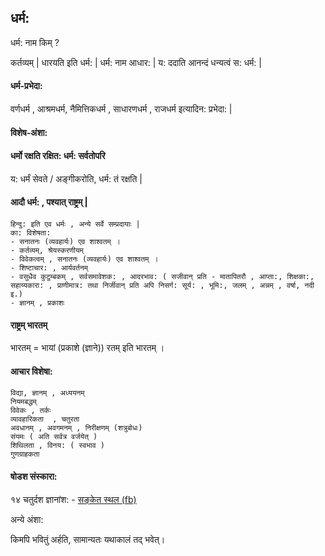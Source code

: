 
## धर्म:

धर्म: नाम किम् ?

कर्तव्यम् |
धारयति इति धर्म: |
धर्म: नाम आधार: |
य: ददाति आनन्दं धन्यत्वं स: धर्म: |

#### धर्म-प्रभेदा:
वर्णधर्म , आश्रमधर्म, नैमित्तिकधर्म , साधारणधर्म , राजधर्म इत्यादिन: प्रभेदा: |


#### विशेष-अंशा:

#### धर्मो रक्षति रक्षित: धर्म: सर्वतोपरि 
य: धर्मं सेवते / अङ्गीकरोति, धर्म: तं रक्षति |

#### आदौ धर्म: , पश्यात् राष्ट्रम् |

```
हिन्दु: इति एव धर्मः , अन्ये सर्वे सम्प्रदायाः |
का: विशेषता: 
- सनातनः (व्यवहार्यः) एव शाश्वतम् ।
- कर्तव्यम्, श्रेयस्करणीयम्
- विवेकत्वम् , सनातनः (व्यवहार्यः) एव शाश्वतम् ।
- शिष्टाचार: , आर्यवर्तनम्
- वसुधैव कुटुम्बकम् , सर्वसमावेशक: , आदरभाव: ( सजीवान् प्रति - मातापितरौ , आप्ता:, शिक्षका:, सहाय्यकारा: , प्राणीमात्र: तथा निर्जीवान् प्रति अपि निसर्ग: सूर्य: , भूमि:, जलम् , अन्नम् , वर्षा, नदी इ.)
- ज्ञानम् , प्रकाशः

```

#### राष्ट्रम् भारतम्

भारतम् = भायां (प्रकाशे (ज्ञाने)) रतम् इति भारतम् ।


#### आचार विशेषा:
```
विद्या, ज्ञानम् , अध्ययनम्
नियमबद्धम्
विवेकः , तर्कः
व्यावहारिकता  , चतुरता
अवधानम् , अवगमनम् , निरीक्षणम् (शत्रुबोधः)
संयमः ( अति सर्वत्र वर्जयेत् )
शिथिलता , विनय: ( स्वभाव )
गुणग्राहकता
```

#### षोडश संस्कारा:

१४ चतुर्दश ज्ञानांश: - [सङ्केत स्थल (fb)](https://www.facebook.com/share/p/puE1vxcvhWE1SUa8/?mibextid=oFDknk)



अन्ये अंशा:

किमपि भवितुं अर्हति, सामान्यतः यथाकालं तद् भवेत्।


